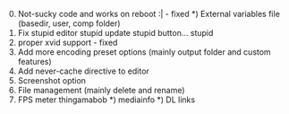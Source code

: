000) Not-sucky code and works on reboot :| - fixed
*) External variables file (basedir, user, comp folder)
00) Fix stupid editor stupid update stupid button... stupid
0) proper xvid support - fixed
1) Add more encoding preset options (mainly output folder and custom features)
2) Add never-cache directive to editor
2) Screenshot option
3) File management (mainly delete and rename)
4) FPS meter thingamabob
*) mediainfo
*) DL links